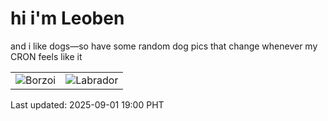 # hi i'm Leoben

and i like dogs—so have some random dog pics that change whenever my CRON feels like it

|  |  |
|--------|----------|
| ![Borzoi](https://random-dog-vercel.vercel.app/api/random-borzoi?v=1756724454) | ![Labrador](https://random-dog-vercel.vercel.app/api/random-labrador?v=1756724454) |

Last updated: 2025-09-01 19:00 PHT
